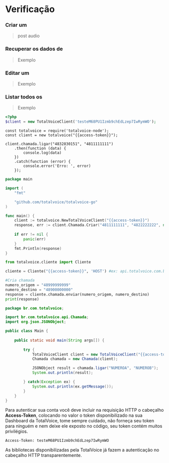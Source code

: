 # Verificação

### Criar um 

> post audio

### Recuperar os dados de 

> Exemplo

### Editar um

> Exemplo

### Listar todos os 

> Exemplo

```php
<?php
$client = new TotalVoiceClient('testeM68PU1Izmb9chEdLzep7IwRymWO');
```

```javascript--node
const totalvoice = require('totalvoice-node');
const client = new totalvoice("{{access-token}}");

client.chamada.ligar("4832830151", "4811111111")
    .then(function (data) {
        console.log(data)
    })
    .catch(function (error) {
        console.error('Erro: ', error)
    });
```

```go
package main

import (
	"fmt"

	"github.com/totalvoice/totalvoice-go"
)

func main() {
    client := totalvoice.NewTotalVoiceClient("{{access-token}}")
    response, err := client.Chamada.Criar("4811111111", "4822222222", nil)
   
    if err != nil {
		panic(err)
	}
	fmt.Println(response)
}
```

```python
from totalvoice.cliente import Cliente

cliente = Cliente("{{access-token}}", 'HOST') #ex: api.totalvoice.com.br

#Cria chamada
numero_origem = "48999999999"
numero_destino = "48900000000"
response = cliente.chamada.enviar(numero_origem, numero_destino)
print(response)
```

```java
package br.com.totalvoice;

import br.com.totalvoice.api.Chamada;
import org.json.JSONObject;

public class Main {
    
    public static void main(String args[]) {
        
        try {
            TotalVoiceClient client = new TotalVoiceClient("{{access-token}}");
            Chamada chamada = new Chamada(client);

            JSONObject result = chamada.ligar("NUMEROA", "NUMEROB");
            System.out.println(result);

        } catch(Exception ex) {
            System.out.println(ex.getMessage());
        }
    }
}
```

Para autenticar sua conta você deve incluir na requisição HTTP o cabeçalho **Access-Token**, 
colocando no valor o token disponibilizado na sua Dashboard da TotalVoice, tome sempre cuidado, não forneça seu token
para ninguém e nem deixe ele exposto no código, seu token contém muitos privilégios. 

`Access-Token: testeM68PU1Izmb9chEdLzep7IwRymWO`

As bibliotecas disponibilizadas pela TotalVoice já fazem a autenticação no cabeçalho HTTP transparentemente. 